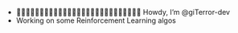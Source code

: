- 👋👋👋👋👋👋👋👋👋👋👋👋👋👋👋👋👋👋👋👋👋👋👋👋👋👋👋 Howdy, I’m @giTerror-dev
- Working on some Reinforcement Learning algos
